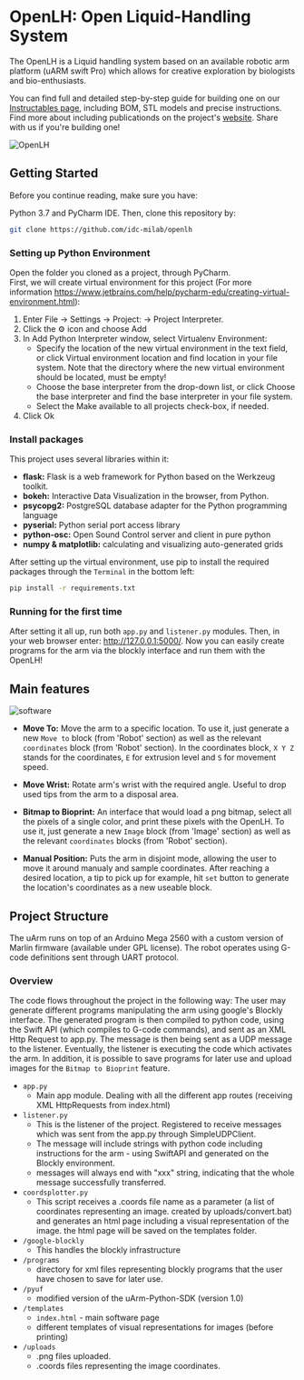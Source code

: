 # OpenLH: Open Liquid-Handling System
The OpenLH is a Liquid handling system based on an available robotic arm platform (uARM swift Pro) which allows for creative exploration by biologists and bio-enthusiasts.
 
You can find full and detailed step-by-step guide for building one on our [Instructables page](https://www.instructables.com/id/OpenLH/), including BOM, STL models and precise instructions.
Find more about including publicationds on the project's [website](http://milab.idc.ac.il/teaching/projects/openlh/). 
Share with us if you're building one!

![OpenLH](http://milab.idc.ac.il/wp-content/uploads/2018/03/DSC_0830.jpg)

## Getting Started

Before you continue reading, make sure you have:

Python 3.7 and PyCharm IDE.
Then, clone this repository by:

```sh
git clone https://github.com/idc-milab/openlh
```

### Setting up Python Environment
Open the folder you cloned as a project, through PyCharm.  
First, we will create virtual environment for this project (For more information https://www.jetbrains.com/help/pycharm-edu/creating-virtual-environment.html):
1. Enter File → Settings → Project: <project name> → Project Interpreter.
2. Click the :gear: icon and choose Add
3. In Add Python Interpreter window, select Virtualenv Environment:
   * Specify the location of the new virtual environment in the text field, or click  Virtual environment location and find location in     your file system. Note that the directory where the new virtual environment should be located, must be empty!
   * Choose the base interpreter from the drop-down list, or click Choose the base interpreter and find the base interpreter in your file system.
   * Select the Make available to all projects check-box, if needed.
 4. Click Ok  
 
### Install packages
This project uses several libraries within it:

* **flask:** Flask is a web framework for Python based on the Werkzeug toolkit.
* **bokeh:** Interactive Data Visualization in the browser, from Python.
* **psycopg2:** PostgreSQL database adapter for the Python programming language
* **pyserial:** Python serial port access library
* **python-osc:** Open Sound Control server and client in pure python 
* **numpy & matplotlib:** calculating and visualizing auto-generated grids 


After setting up the virtual environment, use pip to install the required packages through the ``Terminal`` in the bottom left:  
  ```sh
  pip install -r requirements.txt
  ```

### Running for the first time
After setting it all up, run both ``app.py`` and ``listener.py`` modules.
Then, in your web browser enter: http://127.0.0.1:5000/.
Now you can easily create programs for the arm via the blockly interface and run them with the OpenLH!

## Main features

![software](https://i.ibb.co/9nnLGDX/OpenLH.png)

* **Move To:** Move the arm to a specific location. To use it, just generate a new `Move to` block (from 'Robot' section) as well as the relevant `coordinates` block (from 'Robot' section). In the coordinates block, `X Y Z` stands for the coordinates, `E` for extrusion level and `S` for movement speed.

* **Move Wrist:** Rotate arm's wrist with the required angle. Useful to drop used tips from the arm to a disposal area.

* **Bitmap to Bioprint:** An interface that would load a png bitmap, select all the pixels of a single color, and
print these pixels with the OpenLH. To use it, just generate a new `Image` block (from 'Image' section) as well as the relevant `coordinates` blocks (from 'Robot' section).

* **Manual Position:** Puts the arm in disjoint mode, allowing the user to move it around manualy and sample coordinates. After reaching a desired location, a tip to pick up for example, hit `set` button to generate the location's coordinates as a new useable block. 

## Project Structure
The uArm runs on top of an Arduino Mega 2560 with a custom version of Marlin firmware (available under GPL license). The
robot operates using G-code definitions sent through UART protocol.

### Overview
The code flows throughout the project in the following way: The user may generate different programs manipulating the arm using google's Blockly interface. The generated program is then compiled to python code, using the Swift API (which compiles to G-code commands), and sent as an XML Http Request to app.py. The message is then being sent as a UDP message to the listener. Eventually, the listener is executing the code which activates the arm. In addition, it is possible to save programs for later use and upload images for the ``Bitmap to Bioprint`` feature.

* ``app.py``
	* Main app module. Dealing with all the different app routes (receiving XML HttpRequests from index.html)
* ``listener.py``
	* This is the listener of the project. Registered to receive messages which was sent from the app.py through SimpleUDPClient.
    * The message will include strings with python code including instructions for the arm - using SwiftAPI and generated on the Blockly environment.
    * messages will always end with "xxx" string, indicating that the whole message successfully transferred.
* ``coordsplotter.py``
	* This script receives a .coords file name as a parameter (a list of coordinates representing an image. created by
	uploads/convert.bat) and generates an html page including a visual representation of the image. the html page
	will be saved on the templates folder.
* ``/google-blockly``
	* This handles the blockly infrastructure
* ```/programs```
	* directory for xml files representing blockly programs that the user have chosen to save for later use.
* ```/pyuf```
	* modified version of the uArm-Python-SDK (version 1.0) 
* ```/templates```
    * ``index.html`` - main software page
    * different templates of visual representations for images (before printing)
* ```/uploads```
	* .png files uploaded.
	* .coords files representing the image coordinates.
